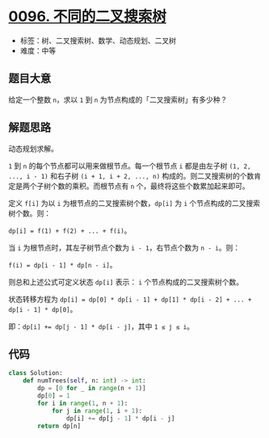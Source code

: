 # [0096. 不同的二叉搜索树](https://leetcode.cn/problems/unique-binary-search-trees/)

- 标签：树、二叉搜索树、数学、动态规划、二叉树
- 难度：中等

## 题目大意

给定一个整数 `n`，求以 `1` 到 `n` 为节点构成的「二叉搜索树」有多少种？

## 解题思路

动态规划求解。

`1` 到 `n` 的每个节点都可以用来做根节点。每一个根节点 `i` 都是由左子树  `(1, 2, ..., i - 1)` 和右子树 `(i + 1, i + 2, ..., n)` 构成的。则二叉搜索树的个数肯定是两个子树个数的乘积。而根节点有 `n` 个，最终将这些个数累加起来即可。

定义 `f[i]` 为以 `i` 为根节点的二叉搜索树个数，`dp[i]` 为 `i` 个节点构成的二叉搜索树个数。则：

`dp[i] = f(1) + f(2) + ... + f(i)`。

当 `i` 为根节点时，其左子树节点个数为 `i - 1`，右节点个数为 `n - i`。则：

`f(i) = dp[i - 1] * dp[n - i]`。

则总和上述公式可定义状态 `dp[i]` 表示： `i` 个节点构成的二叉搜索树个数。

状态转移方程为 `dp[i] = dp[0] * dp[i - 1] + dp[1] * dp[i - 2] + ... + dp[i - 1] * dp[0]`。

即：`dp[i] += dp[j - 1] * dp[i - j]`，其中 `1 ≤ j ≤ i`。

## 代码

```Python
class Solution:
    def numTrees(self, n: int) -> int:
        dp = [0 for _ in range(n + 1)]
        dp[0] = 1
        for i in range(1, n + 1):
            for j in range(1, i + 1):
                dp[i] += dp[j - 1] * dp[i - j]
        return dp[n]
```

